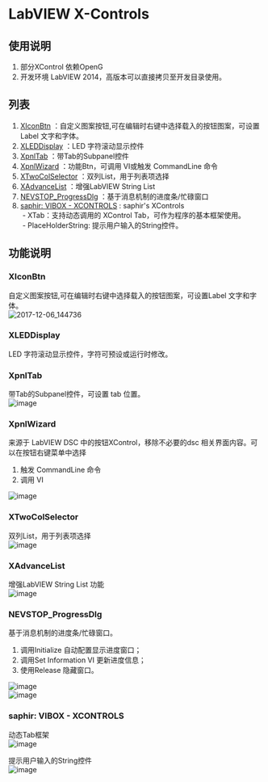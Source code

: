 LabVIEW X-Controls
========================================

使用说明
-----------------

1.	部分XControl 依赖OpenG
2.	开发环境 LabVIEW 2014，高版本可以直接拷贝至开发目录使用。

列表
-----------------

 1. [XIconBtn](https://github.com/nevstop/LabVIEW-UI-XCtl/#xiconbtn)
 ：自定义图案按钮,可在编辑时右键中选择载入的按钮图案，可设置Label 文字和字体。
 2. [XLEDDisplay](https://github.com/nevstop/LabVIEW-UI-XCtl/#xleddisplay)
 ：LED 字符滚动显示控件
 3. [XpnlTab](https://github.com/nevstop/LabVIEW-UI-XCtl/#xpnltab)
 ：带Tab的Subpanel控件
 4. [XpnlWizard](https://github.com/nevstop/LabVIEW-UI-XCtl/#xpnlwizard)
 ：功能Btn，可调用 VI或触发 CommandLine 命令
 5. [XTwoColSelector](https://github.com/nevstop/LabVIEW-UI-XCtl/#xtwocolselector)
 ：双列List，用于列表项选择
 6. [XAdvanceList](https://github.com/nevstop/LabVIEW-UI-XCtl/#xadvancelist)
 ：增强LabVIEW String List
 7. [NEVSTOP_ProgressDlg](https://github.com/nevstop/LabVIEW-UI-XCtl/#nevstop_progressdlg)
 ：基于消息机制的进度条/忙碌窗口
 8. [saphir: VIBOX - XCONTROLS](http://www.saphir.fr/en/produits/vibox---xcontrols-9.html)
 : saphir's XControls  
  - XTab：支持动态调用的 XControl Tab，可作为程序的基本框架使用。   
  - PlaceHolderString: 提示用户输入的String控件。

功能说明
-----------------

### XIconBtn
自定义图案按钮,可在编辑时右键中选择载入的按钮图案，可设置Label 文字和字体。  
![2017-12-06_144736](https://user-images.githubusercontent.com/8196752/33648392-9075d896-da94-11e7-88df-92310c5ff7a2.png)

### XLEDDisplay
LED 字符滚动显示控件，字符可预设或运行时修改。

### XpnlTab
带Tab的Subpanel控件，可设置 tab 位置。  
![image](https://user-images.githubusercontent.com/8196752/33648427-c9e9a1e8-da94-11e7-851c-ec7da36d1d0c.png)

### XpnlWizard
来源于 LabVIEW DSC 中的按钮XControl，移除不必要的dsc 相关界面内容。可以在按钮右键菜单中选择  
 1. 触发 CommandLine 命令
 2. 调用 VI  

![image](https://user-images.githubusercontent.com/8196752/33648449-e2c086e6-da94-11e7-8717-c3b9b7c1ae35.png)
 
### XTwoColSelector
双列List，用于列表项选择  
![image](https://user-images.githubusercontent.com/8196752/33648464-f3ed8aae-da94-11e7-96c5-164b5cd66b6a.png)

### XAdvanceList
增强LabVIEW String List 功能  
![image](https://user-images.githubusercontent.com/8196752/33648476-09586b34-da95-11e7-807c-bc4f1da382a1.png)

### NEVSTOP_ProgressDlg
基于消息机制的进度条/忙碌窗口。
 1. 调用Initialize 自动配置显示进度窗口；
 2. 调用Set Information VI 更新进度信息；
 3. 使用Release 隐藏窗口。  

![image](https://user-images.githubusercontent.com/8196752/33648492-1c23e3ba-da95-11e7-8a71-b4b2e0aabbf7.png)  
![image](https://user-images.githubusercontent.com/8196752/33648496-22d37bbc-da95-11e7-99a9-887facf42366.png)

### saphir: VIBOX - XCONTROLS

动态Tab框架  
![image](https://user-images.githubusercontent.com/8196752/33918323-a5bb1244-dfed-11e7-9d9a-2c2eeaa403ff.png)

提示用户输入的String控件  
![image](https://user-images.githubusercontent.com/8196752/33918363-d37593d0-dfed-11e7-9d8d-34638d73d3c2.png)
